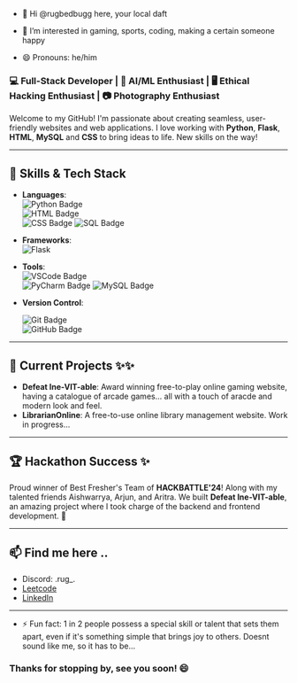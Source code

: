 
- 👋 Hi @rugbedbugg here, your local daft

- 👀 I’m interested in gaming, sports, coding, making a certain someone happy

- 😄 Pronouns: he/him

### 💻 Full-Stack Developer | 🤖 AI/ML Enthusiast | 🖥️ Ethical Hacking Enthusiast | 📷 Photography Enthusiast

Welcome to my GitHub! I'm passionate about creating seamless, user-friendly websites and web applications. I love working with **Python**, **Flask**, **HTML**, **MySQL** and **CSS** to bring ideas to life. New skills on the way!

---

## 🚀 Skills & Tech Stack

- **Languages**:  
  ![Python Badge](https://img.shields.io/badge/-Python-3776AB?style=flat&logo=python&logoColor=white)  
  ![HTML Badge](https://img.shields.io/badge/-HTML-E34F26?style=flat&logo=html5&logoColor=white)  
  ![CSS Badge](https://img.shields.io/badge/-CSS-1572B6?style=flat&logo=css3&logoColor=white)
  ![SQL Badge](https://img.shields.io/badge/-SQL-003B57?style=flat&logo=sqlite&logoColor=white)



- **Frameworks**:  
  ![Flask](https://img.shields.io/badge/-Flask-000000?style=flat&logo=flask&logoColor=white)

- **Tools**:  
  ![VSCode Badge](https://img.shields.io/badge/-VSCode-007ACC?style=flat&logo=visual-studio-code&logoColor=white)  
  ![PyCharm Badge](https://img.shields.io/badge/-PyCharm-000000?style=flat&logo=pycharm&logoColor=white)
  ![MySQL Badge](https://img.shields.io/badge/-MySQL-4479A1?style=flat&logo=mysql&logoColor=white)

- **Version Control**:
  
  ![Git Badge](https://img.shields.io/badge/-Git-F05032?style=flat&logo=git&logoColor=white)  
  ![GitHub Badge](https://img.shields.io/badge/-GitHub-181717?style=flat&logo=github&logoColor=white)
  
---

## 🎯 Current Projects ✨✨

- **Defeat Ine-VIT-able**: Award winning free-to-play online gaming website, having a catalogue of arcade games... all with a touch of aracde and modern look and feel. 
- **LibrarianOnline**: A free-to-use online library management website. Work in progress...

---

## 🏆 Hackathon Success ✨

Proud winner of Best Fresher's Team of **HACKBATTLE'24**! Along with my talented friends Aishwarrya, Arjun, and Aritra. We built **Defeat Ine-VIT-able**,  an amazing project where I took charge of the backend and frontend development. 🎉

---

##  📫 Find me here .. 

- Discord: .rug_.
- [Leetcode](https://leetcode.com/u/oxide1-6/)
- [LinkedIn](https://www.linkedin.com/in/partha-gogoi-736241308/)

---

- ⚡ Fun fact: 1 in 2 people possess a special skill or talent that sets them apart, even if it's something simple that brings joy to others. Doesnt sound like me, so it has to be...



### Thanks for stopping by, see you soon! 😄


<!---
rugbedbugg/rugbedbugg is a ✨ special ✨ repository because its `README.md` (this file) appears on your GitHub profile.
You can click the Preview link to take a look at your changes.
--->
